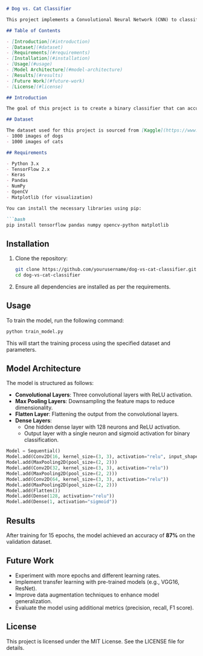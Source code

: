 
```markdown
# Dog vs. Cat Classifier

This project implements a Convolutional Neural Network (CNN) to classify images of dogs and cats using a dataset from Kaggle. The model is trained to distinguish between two classes: dogs and cats.

## Table of Contents

- [Introduction](#introduction)
- [Dataset](#dataset)
- [Requirements](#requirements)
- [Installation](#installation)
- [Usage](#usage)
- [Model Architecture](#model-architecture)
- [Results](#results)
- [Future Work](#future-work)
- [License](#license)

## Introduction

The goal of this project is to create a binary classifier that can accurately determine whether an image contains a dog or a cat. The dataset used consists of 2000 images (1000 for each class), which were processed and augmented to improve model performance.

## Dataset

The dataset used for this project is sourced from [Kaggle](https://www.kaggle.com/c/dogs-vs-cats). It contains:
- 1000 images of dogs
- 1000 images of cats

## Requirements

- Python 3.x
- TensorFlow 2.x
- Keras
- Pandas
- NumPy
- OpenCV
- Matplotlib (for visualization)

You can install the necessary libraries using pip:

```bash
pip install tensorflow pandas numpy opencv-python matplotlib
```

## Installation

1. Clone the repository:

   ```bash
   git clone https://github.com/yourusername/dog-vs-cat-classifier.git
   cd dog-vs-cat-classifier
   ```

2. Ensure all dependencies are installed as per the requirements.

## Usage

To train the model, run the following command:

```bash
python train_model.py
```

This will start the training process using the specified dataset and parameters.

## Model Architecture

The model is structured as follows:

- **Convolutional Layers**: Three convolutional layers with ReLU activation.
- **Max Pooling Layers**: Downsampling the feature maps to reduce dimensionality.
- **Flatten Layer**: Flattening the output from the convolutional layers.
- **Dense Layers**: 
  - One hidden dense layer with 128 neurons and ReLU activation.
  - Output layer with a single neuron and sigmoid activation for binary classification.

```python
Model = Sequential()
Model.add(Conv2D(16, kernel_size=(3, 3), activation="relu", input_shape=(224, 224, 3)))
Model.add(MaxPooling2D(pool_size=(2, 2)))
Model.add(Conv2D(32, kernel_size=(3, 3), activation="relu"))
Model.add(MaxPooling2D(pool_size=(2, 2)))
Model.add(Conv2D(64, kernel_size=(3, 3), activation="relu"))
Model.add(MaxPooling2D(pool_size=(2, 2)))
Model.add(Flatten())
Model.add(Dense(128, activation="relu"))
Model.add(Dense(1, activation="sigmoid"))
```

## Results

After training for 15 epochs, the model achieved an accuracy of **87%** on the validation dataset.

## Future Work

- Experiment with more epochs and different learning rates.
- Implement transfer learning with pre-trained models (e.g., VGG16, ResNet).
- Improve data augmentation techniques to enhance model generalization.
- Evaluate the model using additional metrics (precision, recall, F1 score).

## License

This project is licensed under the MIT License. See the LICENSE file for details.
```
